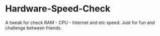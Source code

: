 # Hardware-Speed-Check
A tweak for check RAM - CPU - Internet and etc speed. Just for fun and challenge between friends.
